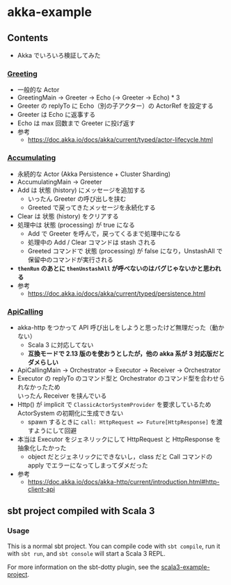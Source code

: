 # akka-example

## Contents
+ Akka でいろいろ検証してみた

### [Greeting](./src/main/scala/com/example/akka/Greeting.scala)
+ 一般的な Actor
+ GreetingMain -> Greeter -> Echo (-> Greeter -> Echo) * 3
+ Greeter の replyTo に Echo（別の子アクター）の ActorRef を設定する
+ Greeter は Echo に返事する
+ Echo は max 回数まで Greeter に投げ返す
+ 参考
    - https://doc.akka.io/docs/akka/current/typed/actor-lifecycle.html

### [Accumulating](./src/main/scala/com/example/akka/Accumulating.scala)
+ 永続的な Actor (Akka Persistence + Cluster Sharding)
+ AccumulatingMain -> Greeter
+ Add は 状態 (history) にメッセージを追加する
    - いったん Greeter の呼び出しを挟む
    - Greeted で戻ってきたメッセージを永続化する
+ Clear は 状態 (history) をクリアする 
+ 処理中は 状態 (processing) が true になる
    - Add で Greeter を呼んで，戻ってくるまで処理中になる
    - 処理中の Add / Clear コマンドは stash される
    - Greeted コマンドで 状態 (processing) が false になり，UnstashAll で保留中のコマンドが実行される
+ **`thenRun` のあとに `thenUnstashAll` が呼べないのはバグじゃないかと思われる**
+ 参考
     - https://doc.akka.io/docs/akka/current/typed/persistence.html

### [ApiCalling](./src/main/scala/com/example/akka/ApiCalling.scala)
+ akka-http をつかって API 呼び出しをしようと思ったけど無理だった（動かない）
    - Scala 3 に対応してない
    - **互換モードで 2.13 版のを使おうとしたが，他の akka 系が 3 対応版だとダメらしい**
+ ApiCallingMain -> Orchestrator -> Executor -> Receiver -> Orchestrator
+ Executor の replyTo のコマンド型と Orchestrator のコマンド型を合わせられなかったため  
  いったん Receiver を挟んでいる
+ Http() が implicit で `ClassicActorSystemProvider` を要求しているため ActorSystem の初期化に生成できない
    - spawn するときに `call: HttpRequest => Future[HttpResponse]` を渡すようにして回避
+ 本当は Executor をジェネリックにして HttpRequest と HttpResponse を抽象化したかった
    - object だとジェネリックにできないし，class だと Call コマンドの apply でエラーになってしまってダメだった
+ 参考
    - https://doc.akka.io/docs/akka-http/current/introduction.html#http-client-api

## sbt project compiled with Scala 3

### Usage

This is a normal sbt project. You can compile code with `sbt compile`, run it with `sbt run`, and `sbt console` will start a Scala 3 REPL.

For more information on the sbt-dotty plugin, see the
[scala3-example-project](https://github.com/scala/scala3-example-project/blob/main/README.md).
